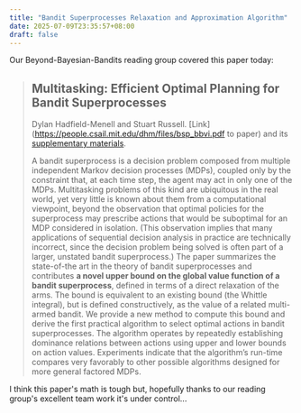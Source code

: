 ```yaml
---
title: "Bandit Superprocesses Relaxation and Approximation Algorithm"
date: 2025-07-09T23:35:57+08:00
draft: false
---
```


Our Beyond-Bayesian-Bandits reading group covered this paper today:

> ## Multitasking: Efficient Optimal Planning for Bandit Superprocesses
>
> Dylan Hadfield-Menell and Stuart Russell. [Link](https://people.csail.mit.edu/dhm/files/bsp_bbvi.pdf to paper) and its [supplementary materials](https://people.csail.mit.edu/dhm/files/bsp_bbvi_supplementary.pdf).
>
> A bandit superprocess is a decision problem composed from multiple independent Markov decision processes (MDPs), coupled only by the constraint that, at each time step, the agent may act in only one of the MDPs. Multitasking problems of this kind are ubiquitous in the real world, yet very little is known about them from a computational viewpoint, beyond the observation that optimal policies for the superprocess may prescribe actions that would be suboptimal for an MDP considered in isolation. (This observation implies that many applications of sequential decision analysis in practice are technically incorrect, since the decision problem being solved is often part of a larger, unstated bandit superprocess.) The paper summarizes the state-of-the art in the theory of bandit superprocesses and contributes **a novel upper bound on the global value function of a bandit superprocess**, defined in terms of a direct relaxation of the arms. The bound is equivalent to an existing bound (the Whittle integral), but is defined constructively, as the value of a related multi-armed bandit. We provide a new method to compute this bound and derive the first practical algorithm to select optimal actions in bandit superprocesses. The algorithm operates by repeatedly establishing dominance relations between actions using upper and lower bounds on action values. Experiments indicate that the algorithm’s run-time compares very favorably to other possible algorithms designed for more general factored MDPs.

I think this paper's math is tough but, hopefully thanks to our reading group's excellent team work it's under control... 
